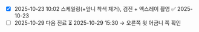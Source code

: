 - [x] 2025-10-23 10:02 스케일링(+앞니 착색 제거), 검진 + 엑스레이 촬영 ✅ 2025-10-23
- [ ] 2025-10-29 다음 진료 ⏳ 2025-10-29 15:30 → 오른쪽 윗 어금니 쪽 확인